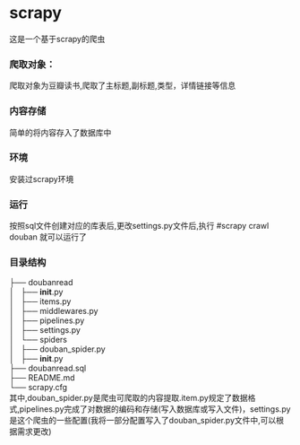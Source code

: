# scrapy
这是一个基于scrapy的爬虫

### 爬取对象：
爬取对象为豆瓣读书,爬取了主标题,副标题,类型，详情链接等信息

### 内容存储
简单的将内容存入了数据库中

### 环境
安装过scrapy环境

### 运行
按照sql文件创建对应的库表后,更改settings.py文件后,执行 #scrapy crawl douban 就可以运行了

### 目录结构 
├── doubanread </br>
│   ├── __init__.py </br>
│   ├── items.py </br>
│   ├── middlewares.py </br>
│   ├── pipelines.py </br>
│   ├── settings.py </br>
│   └── spiders </br>
│       ├── douban_spider.py </br>
│       ├── __init__.py </br>
├── doubanread.sql </br>
├── README.md </br>
└── scrapy.cfg </br>
其中,douban_spider.py是爬虫可爬取的内容提取.item.py规定了数据格式,pipelines.py完成了对数据的编码和存储(写入数据库或写入文件)，settings.py是这个爬虫的一些配置(我将一部分配置写入了douban_spider.py文件中,可以根据需求更改)
